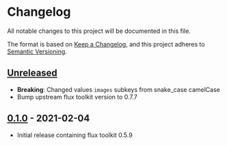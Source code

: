 # Changelog

All notable changes to this project will be documented in this file.

The format is based on [Keep a Changelog](https://keepachangelog.com/en/1.0.0/),
and this project adheres to [Semantic Versioning](https://semver.org/spec/v2.0.0.html).

## [Unreleased]

- **Breaking**: Changed values `images` subkeys from snake\_case camelCase
- Bump upstream flux toolkit version to 0.7.7

## [0.1.0] - 2021-02-04

- Initial release containing flux toolkit 0.5.9

[Unreleased]: https://github.com/giantswarm/flux-app/compare/v0.1.0...HEAD
[0.1.0]: https://github.com/giantswarm/flux-app/releases/tag/v0.1.0
